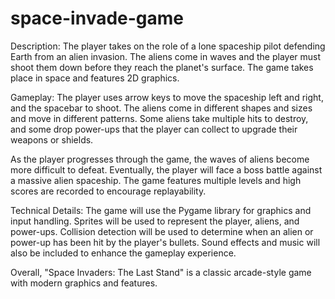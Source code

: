 # space-invade-game
Description: The player takes on the role of a lone spaceship pilot defending Earth from an alien invasion. The aliens come in waves and the player must shoot them down before they reach the planet's surface. The game takes place in space and features 2D graphics.

Gameplay: The player uses arrow keys to move the spaceship left and right, and the spacebar to shoot. The aliens come in different shapes and sizes and move in different patterns. Some aliens take multiple hits to destroy, and some drop power-ups that the player can collect to upgrade their weapons or shields.

As the player progresses through the game, the waves of aliens become more difficult to defeat. Eventually, the player will face a boss battle against a massive alien spaceship. The game features multiple levels and high scores are recorded to encourage replayability.

Technical Details: The game will use the Pygame library for graphics and input handling. Sprites will be used to represent the player, aliens, and power-ups. Collision detection will be used to determine when an alien or power-up has been hit by the player's bullets. Sound effects and music will also be included to enhance the gameplay experience.

Overall, "Space Invaders: The Last Stand" is a classic arcade-style game with modern graphics and features.
